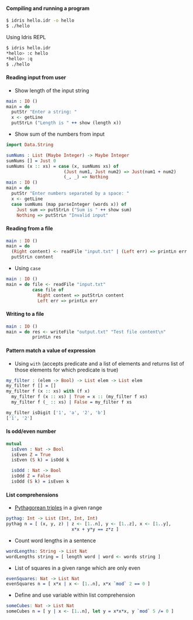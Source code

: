 #### Compiling and running a program

```bash
$ idris hello.idr -o hello
$ ./hello
```

Using Idris REPL

```bash
$ idris hello.idr
*hello> :c hello
*hello> :q
$ ./hello
```

#### Reading input from user

* Show length of the input string

```idris
main : IO ()
main = do
  putStr "Enter a string: "
  x <- getLine
  putStrLn ("Length is " ++ show (length x))
```

* Show sum of the numbers from input

```idris
import Data.String

sumNums : List (Maybe Integer) -> Maybe Integer
sumNums [] = Just 0
sumNums (x :: xs) = case (x, sumNums xs) of
                      (Just num1, Just num2) => Just(num1 + num2)
                      (_, _) => Nothing
main : IO ()
main = do
  putStr "Enter numbers separated by a space: "
  x <- getLine
  case sumNums (map parseInteger (words x)) of
    Just sum => putStrLn ("Sum is " ++ show sum)
    Nothing => putStrLn "Invalid input"
```

#### Reading from a file

```idris
main : IO ()
main = do
  (Right content) <- readFile "input.txt" | (Left err) => printLn err
  putStrLn content
```

* Using `case`

```idris
main : IO ()
main = do file <- readFile "input.txt"
          case file of
            Right content => putStrLn content
            Left err => printLn err
```

#### Writing to a file

```idris
main : IO ()
main = do res <- writeFile "output.txt" "Test file content\n"
          printLn res
```

#### Pattern match a value of expression

* Using `with` (accepts predicate and a list of elements and returns list of those elements for which predicate is true)

```idris
my_filter : (elem -> Bool) -> List elem -> List elem
my_filter f [] = []
my_filter f (x :: xs) with (f x)
  my_filter f (x :: xs) | True = x :: (my_filter f xs)
  my_filter f (_ :: xs) | False = my_filter f xs
```

```idris
my_filter isDigit ['1', 'a', '2', 'b']
['1', '2']
```

#### Is odd/even number

```idris
mutual
  isEven : Nat -> Bool
  isEven Z = True
  isEven (S k) = isOdd k

  isOdd : Nat -> Bool
  isOdd Z = False
  isOdd (S k) = isEven k
```


#### List comprehensions

* [Pythagorean triples](https://en.wikipedia.org/wiki/Pythagorean_triple) in a given range

```idris
pythag: Int -> List (Int, Int, Int)
pythag n = [ (x, y, z) | z <- [1..n], y <- [1..z], x <- [1..y],
                         x*x + y*y == z*z ]
```

* Count word lengths in a sentence

```idris
wordLengths: String -> List Nat
wordLengths string = [ length word | word <- words string ]
```

* List of squares in a given range which are only even

```idris
evenSquares: Nat -> List Nat
evenSquares n = [ x*x | x <- [1..n], x*x `mod` 2 == 0 ]
```

* Define and use variable within list comprehension

```idris
someCubes: Nat -> List Nat
someCubes n = [ y | x <- [1..n], let y = x*x*x, y `mod` 5 /= 0 ]
```
